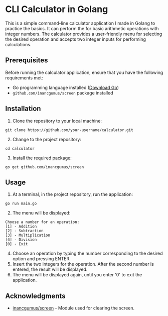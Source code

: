 # CLI Calculator in Golang

This is a simple command-line calculator application I made in Golang to practice the basics. It can perform the for basic arithmetic operations with integer numbers. The calculator provides a user-friendly menu for selecting the desired operation and accepts two integer inputs for performing calculations.

## Prerequisites
Before running the calculator application, ensure that you have the following requirements met:

- Go programming language installed ([Download Go](https://golang.org/dl/))
- `github.com/inancgumus/screen` package installed

## Installation

1. Clone the repository to your local machine:

  ```
  git clone https://github.com/your-username/calculator.git
  ``` 
2. Change to the project repository:
  
  ```
  cd calculator
  ```
3. Install the required package:
  ```
  go get github.com/inancgumus/screen
  ```
## Usage

1. At a terminal, in the project repository, run the application:
  ```
  go run main.go
  ```
2. The menu will be displayed: 
  ```
  Choose a number for an operation:
  [1] - Addition
  [2] - Subtraction
  [3] - Multiplication
  [4] - Division
  [0] - Exit
  ```
4. Choose an operation by typing the number corresponding to the desired option and pressing ENTER.
5. Insert the two integers for the operation. After the second number is entered, the result will be displayed.
6. The menu will be displayed again, until you enter '0' to exit the application.

## Acknowledgments 

- [inancgumus/screen](https://github.com/inancgumus/screen) - Module used for clearing the screen.
